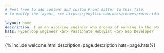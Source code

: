 ```yaml
---
# Feel free to add content and custom Front Matter to this file.
# To modify the layout, see https://jekyllrb.com/docs/themes/#overriding-theme-defaults

layout: home
description: I am an aspiring engineer who dreams of working in the stars. I thrive at working in fast paced environments with a closely knit team. I am currently a Project Director at the American Society of Mechanical Engineers (ASME) and a braking engineer for the UCI HyperXite Hyperloop team.
hats: Hyperloop Engineer <br> Passionate Hobbyist <br> Web Developer 
---
```


{% include welcome.html description=page.description hats=page.hats%}